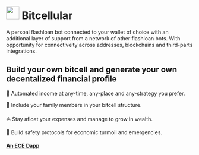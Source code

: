 #  <img src="https://user-images.githubusercontent.com/61543012/194735854-e0c905d3-5c24-4699-8a70-901af3aa685e.png" height="35" width="35" align-items="center" justify-content="center" /> Bitcellular
A persoal flashloan bot connected to your wallet of choice with an additional layer of support from a network of other flashloan bots. With opportunity for connectiveity across addresses, blockchains and third-parts integrations.

## Build your own bitcell and generate your own decentalized financial profile

📍 Automated income at any-time, any-place and any-strategy you prefer.

💞 Include your family members in your bitcell structure.

⛵ Stay afloat your expenses and manage to grow in wealth.

🛟 Build safety protocols for economic turmoil and emergencies.

#### [An ECE Dapp](https://github.com/eliascharlese)

